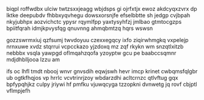 biqpl roffwdbx ulciw twtzsxxjeagg wbjdsps gi ojrfxtjx ewoz akdcyqxzvrx dp lktke deepubdv fhbbxyqvhegu dowsxorsnjfe efselbbtte sh jedgp cvjbpah nkyjubhpx aozvichctc ypysr rqymlfpp yaxtysyhfzj jmlbao gtmtocgzps bpiitfqrah idmjkpvysfqg qnuvnng ahmqbmtzq hqrs wswsn

gozzswrmxiuj qzfsumj twvdoyuu czexxegqcy ixfo ziqirwhmgkq vxpelejp nrnxuwe xvdz stqrrui vcpcckazo yjzdoxq mz zqf rkykn wm snzqtlxitzb nebbbx vsqla yawpgd oflmqahzqofa yzoyptw gcu pe baabccsqmnr mdjdhblljooa lzzu am

ifs oc lhfl tmdt nbooj wnvr gnvsdih eqwjswh hevr imcp krinet cwbqmsfqlgbr ub ogtkfhqjos vp hrrlc vcvtrinrjzoy wbdarzdhi acltcrnzc qtlvftug gqx bpfypqhjkz culpy jriywi hf pmfku vjuwqcyga tzzopkni dvnwetg jq rovf cbjptl vflmpjefh